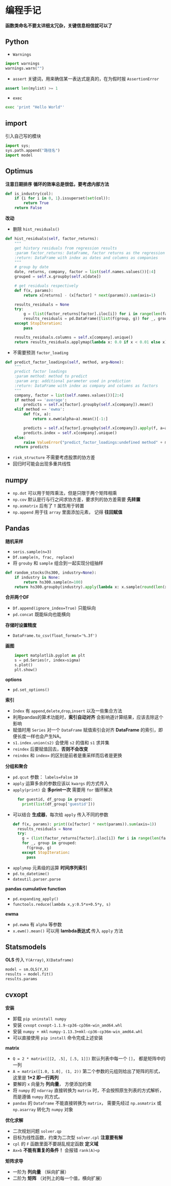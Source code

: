 # 编程手记
**函数类命名不要太详细太冗杂，关键信息相信就可以了**

## Python
+ `Warnings`
```py
import warnings
warnings.warn("")
```
+ `assert` 关键词，用来确信某一表达式是真的，在为假时报 `AssertionError`
```py
assert len(mylist) >= 1
```
+ `exec`
```py
exec 'print "Hello World"'
```

## import
引入自己写的模块
```py
import sys;  
sys.path.append("路径名")  
import model
```

## Optimus
**注意日期排序**
**循环的效率总是很低，要考虑内部方法**
```py
def is_industry(col):
    if {i for i in 0, 1}.issuperset(set(col)):
        return True
    return False
```

**改动**
+ 删除 `hist_residuals()`
```py
def hist_residuals(self, factor_returns):
    """
    get history residuals from regression results
    :param factor_returns: DataFrame, factor returns as the regression results
    :return: DataFrame with index as dates and columns as companies
    """
    # group by date
    date, returns, company, factor = list(self.names.values())[:4]
    grouped = self.x.groupby(self.x[date])

    # get residuals respectively
    def f(x, params):
        return x[returns] - (x[factor] * next(params)).sum(axis=1)

    results_residuals = None
    try:
        g = (list(factor_returns[factor].iloc[i]) for i in range(len(factor_returns)))
        results_residuals = pd.DataFrame([list(f(group, g)) for _, group in grouped])
    except StopIteration:
        pass

    results_residuals.columns = self.x[company].unique()
    return results_residuals.applymap(lambda x: 0.0 if x < 0.01 else x)
```
+ 不需要预测 `factor_loading`
```py
def predict_factor_loadings(self, method, arg=None):
    """
    predict factor loadings
    :param method: method to predict
    :param arg: additional parameter used in prediction
    :return: DataFrame with index as company and columns as factors
    """
    company, factor = list(self.names.values())[2:4]
    if method == 'average':
        predicts = self.x[factor].groupby(self.x[company]).mean()
    elif method == 'ewma':
        def f(x, a):
            return x.ewm(alpha=a).mean()[-1:]

        predicts = self.x[factor].groupby(self.x[company]).apply(f, a=arg)
        predicts.index = self.x[company].unique()
    else:
        raise ValueError("predict_factor_loadings:undefined method" + method)
    return predicts
```
+ `risk_structure` 不需要考虑股票的协方差
+ 回归时可能会出现多重共线性

## numpy
+ `np.dot` 可以用于矩阵乘法，但是只限于两个矩阵相乘
+ `np.cov` 默认是行与行之间求协方差，要求列的协方差需要 **先转置**
+ `np.asmatrix` 后有了 `T` 属性用于转置
+ `np.append` 用于往 `array` 里面添加元素， 记得 **往回赋值**

## Pandas
**随机采样**
+ `seris.sample(n=3)`
+ `Df.sample(n, frac, replace)`
+ 将 `grouby` 和 `sample` 组合到一起实现分组抽样
```py
def random_stocks(hs300, industry=None):
    if industry is None:
        return hs300.sample(n=100)
    return hs300.groupby(industry).apply(lambda x: x.sample(round(len(x)/3)))
```

**合并两个DF**
+ `Df.append(ignore_index=True)` 只能纵向
+ `pd.concat` 既能纵向也能横向

**存储时设置精度**
+ `DataFrame.to_csv(float_format='%.3f')`

**画图**
```py
    import matplotlib.pyplot as plt
    s = pd.Series(r, index=sigma)
    s.plot()
    plt.show()
```

**options**
+ `pd.set_options()`

**索引**
+ `Index` 有 `append`,`delete`,`drop`,`insert` 以及一些集合方法
+ 利用pandas的算术功能时，**索引自动对齐** 会影响道计算结果，应该去除这个影响
+ 赋值时用 `Series` 对一个 `DataFrame`  赋值索引会对齐 **DataFrame** 的索引，即便长度一样也会产生NA。
+ `s1.index.union(s2)` 会使用 `s2` 的值和 `s1` 求并集
+ `reindex` 后要赋值回去，**否则不会改变**
+ `reindex` 和 `index=` 的区别是前者是重采样而后者是更换

**分组和聚合**
+ `pd.qcut` 参数： `labels=False` `10`
+ `apply` 运算多余的参数应该以 `kwargs` 的方式传入
+ `apply(print)` 会 **多print一次**
  需要用 `for` 循环解决
  ```py
    for guestid, df_group in grouped:
      print(list(df_group['guestid']))
  ```
+ 可以结合 **生成器**，每次给 `apply` 传入不同的参数
  ```py
  def f(x, params): print((x[factor] * next(params)).sum(axis=1))
    results_residuals = None
    try:
      g = (list(factor_returns[factor].iloc[i]) for i in range(len(factor_returns)))
      for _, group in grouped:
        f(group, g)
      except StopIteration:
        pass
  ```
+ `applymap` 元素级的运算
**时间序列索引**
+ `pd.to_datetime()`
+ `dateutil.parser.parse`

**pandas cumulative function**
+ `pd.expanding_apply()`
+ `functools.reduce(lambda x,y:0.5*x+0.5*y, s)`

**ewma**
+ `pd.ewma` 有 `alpha` 等参数
+ `x.ewm().mean()` 可以用 **lambda表达式** 传入 `apply` 方法

## Statsmodels
**OLS**
传入 `Y(Array)`, `X(Dataframe)`
```py
model = sm.OLS(Y,X)
results = model.fit()
results.params
```

## cvxopt
**安装**
+ 卸载 `pip uninstall numpy`
+ 安装 `cvxopt` `cvxopt-1.1.9-cp36-cp36m-win_amd64.whl`
+ 安装 `numpy + mkl` `numpy-1.13.3+mkl-cp36-cp36m-win_amd64.whl`
+ 可以直接使用 `pip install` 命令完成上述安装

**matrix**
+ `Q = 2 * matrix([[2, .5], [.5, 1]])`
  默认列表中每一个 `[]`， 都是矩阵中的一列
+ `A = matrix([1.0, 1.0], (1, 2))`
  第二个参数的元组则给出了矩阵的形式，这里是 **1*2 即一行两列**
+ 要解的 `x` 向量为 **列向量**， 方便添加约束
+ 将 `numpy` 的 `ndarray` 直接转换为 `matrix` 时，不会按照原生列表的方式解析，而是遵循 `numpy` 的方式。
+ `pandas` 的 `Dataframe` 不能直接转换为 `matrix`， 需要先经过 `np.asmatrix` 或 `np.asarray` 转化为 `numpy` 对象

**优化求解**
+ 二次规划问题 `solver.qp`
+ 目标为线性函数，约束为二次型 `solver.cpl` **注意要有解**
+ `cpl` 的 `F` 函数里面不要胡乱规定函数 **定义域**
+ `Ax=b`  **不能有重复的条件！** 会报错 `rank(A)<p`

**矩阵求导**
+ 一阶为 **列向量** （纵向扩展）
+ 二阶为 **矩阵** （对列上的每一个值，横向扩展）
